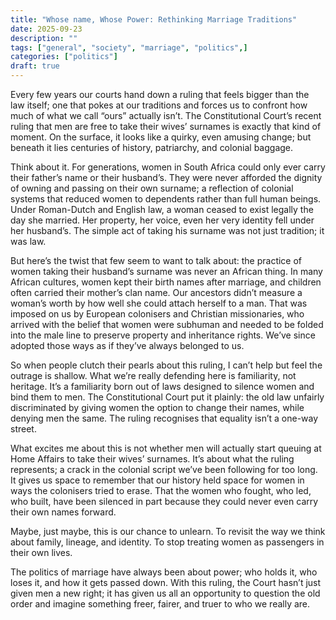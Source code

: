 ```yaml
---
title: "Whose name, Whose Power: Rethinking Marriage Traditions"
date: 2025-09-23
description: ""
tags: ["general", "society", "marriage", "politics",]
categories: ["politics"]
draft: true
---
```


Every few years our courts hand down a ruling that feels bigger than the law itself; one that pokes at our traditions and forces us to confront how much of what we call “ours” actually isn’t. The Constitutional Court’s recent ruling that men are free to take their wives’ surnames is exactly that kind of moment. On the surface, it looks like a quirky, even amusing change; but beneath it lies centuries of history, patriarchy, and colonial baggage.

Think about it. For generations, women in South Africa could only ever carry their father’s name or their husband’s. They were never afforded the dignity of owning and passing on their own surname; a reflection of colonial systems that reduced women to dependents rather than full human beings. Under Roman-Dutch and English law, a woman ceased to exist legally the day she married. Her property, her voice, even her very identity fell under her husband’s. The simple act of taking his surname was not just tradition; it was law.

But here’s the twist that few seem to want to talk about: the practice of women taking their husband’s surname was never an African thing. In many African cultures, women kept their birth names after marriage, and children often carried their mother’s clan name. Our ancestors didn’t measure a woman’s worth by how well she could attach herself to a man. That was imposed on us by European colonisers and Christian missionaries, who arrived with the belief that women were subhuman and needed to be folded into the male line to preserve property and inheritance rights. We’ve since adopted those ways as if they’ve always belonged to us.

So when people clutch their pearls about this ruling, I can’t help but feel the outrage is shallow. What we’re really defending here is familiarity, not heritage. It’s a familiarity born out of laws designed to silence women and bind them to men. The Constitutional Court put it plainly: the old law unfairly discriminated by giving women the option to change their names, while denying men the same. The ruling recognises that equality isn’t a one-way street.

What excites me about this is not whether men will actually start queuing at Home Affairs to take their wives’ surnames. It’s about what the ruling represents; a crack in the colonial script we’ve been following for too long. It gives us space to remember that our history held space for women in ways the colonisers tried to erase. That the women who fought, who led, who built, have been silenced in part because they could never even carry their own names forward.

Maybe, just maybe, this is our chance to unlearn. To revisit the way we think about family, lineage, and identity. To stop treating women as passengers in their own lives.

The politics of marriage have always been about power; who holds it, who loses it, and how it gets passed down. With this ruling, the Court hasn’t just given men a new right; it has given us all an opportunity to question the old order and imagine something freer, fairer, and truer to who we really are.